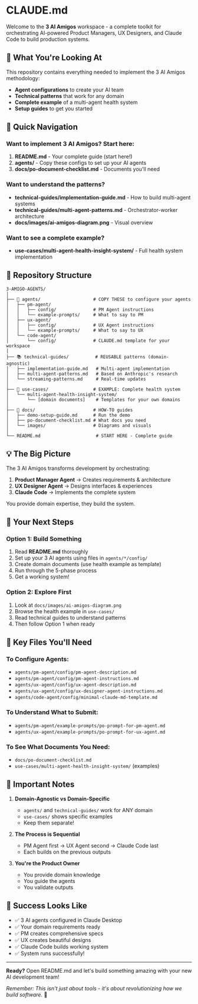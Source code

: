 # CLAUDE.md

Welcome to the **3 AI Amigos** workspace - a complete toolkit for orchestrating AI-powered Product Managers, UX Designers, and Claude Code to build production systems.

## 🎯 What You're Looking At

This repository contains everything needed to implement the 3 AI Amigos methodology:
- **Agent configurations** to create your AI team
- **Technical patterns** that work for any domain  
- **Complete example** of a multi-agent health system
- **Setup guides** to get you started

## 🚀 Quick Navigation

### Want to implement 3 AI Amigos? Start here:
1. **README.md** - Your complete guide (start here!)
2. **agents/** - Copy these configs to set up your AI agents
3. **docs/po-document-checklist.md** - Documents you'll need

### Want to understand the patterns?
- **technical-guides/implementation-guide.md** - How to build multi-agent systems
- **technical-guides/multi-agent-patterns.md** - Orchestrator-worker architecture
- **docs/images/ai-amigos-diagram.png** - Visual overview

### Want to see a complete example?
- **use-cases/multi-agent-health-insight-system/** - Full health system implementation

## 📁 Repository Structure

```
3-AMIGO-AGENTS/
│
├── 🤖 agents/                    # COPY THESE to configure your agents
│   ├── pm-agent/                 
│   │   ├── config/              # PM Agent instructions
│   │   └── example-prompts/     # What to say to PM
│   ├── ux-agent/                
│   │   ├── config/              # UX Agent instructions  
│   │   └── example-prompts/     # What to say to UX
│   └── code-agent/              
│       └── config/              # CLAUDE.md template for your workspace
│
├── 📚 technical-guides/          # REUSABLE patterns (domain-agnostic)
│   ├── implementation-guide.md   # Multi-agent implementation
│   ├── multi-agent-patterns.md   # Based on Anthropic's research
│   └── streaming-patterns.md     # Real-time updates
│
├── 🏥 use-cases/                 # EXAMPLE: Complete health system
│   └── multi-agent-health-insight-system/
│       └── [domain documents]    # Templates for your own domains
│
├── 📖 docs/                      # HOW-TO guides
│   ├── demo-setup-guide.md      # Run the demo
│   ├── po-document-checklist.md # What docs you need
│   └── images/                  # Diagrams and visuals
│
└── README.md                     # START HERE - Complete guide
```

## 💡 The Big Picture

The 3 AI Amigos transforms development by orchestrating:

1. **Product Manager Agent** → Creates requirements & architecture
2. **UX Designer Agent** → Designs interfaces & experiences
3. **Claude Code** → Implements the complete system

You provide domain expertise, they build the system.

## 🎯 Your Next Steps

### Option 1: Build Something
1. Read **README.md** thoroughly
2. Set up your 3 AI agents using files in `agents/*/config/`
3. Create domain documents (use health example as template)
4. Run through the 5-phase process
5. Get a working system!

### Option 2: Explore First
1. Look at `docs/images/ai-amigos-diagram.png`
2. Browse the health example in `use-cases/`
3. Read technical guides to understand patterns
4. Then follow Option 1 when ready

## 🔑 Key Files You'll Need

### To Configure Agents:
- `agents/pm-agent/config/pm-agent-description.md`
- `agents/pm-agent/config/pm-agent-instructions.md`
- `agents/ux-agent/config/ux-agent-description.md`
- `agents/ux-agent/config/ux-designer-agent-instructions.md`  
- `agents/code-agent/config/minimal-claude-md-template.md`

### To Understand What to Submit:
- `agents/pm-agent/example-prompts/po-prompt-for-pm-agent.md`
- `agents/ux-agent/example-prompts/po-prompt-for-ux-agent.md`

### To See What Documents You Need:
- `docs/po-document-checklist.md`
- `use-cases/multi-agent-health-insight-system/` (examples)

## 📝 Important Notes

1. **Domain-Agnostic vs Domain-Specific**
   - `agents/` and `technical-guides/` work for ANY domain
   - `use-cases/` shows specific examples
   - Keep them separate!

2. **The Process is Sequential**
   - PM Agent first → UX Agent second → Claude Code last
   - Each builds on the previous outputs

3. **You're the Product Owner**
   - You provide domain knowledge
   - You guide the agents
   - You validate outputs

## 🎉 Success Looks Like

- ✅ 3 AI agents configured in Claude Desktop
- ✅ Your domain requirements ready
- ✅ PM creates comprehensive specs
- ✅ UX creates beautiful designs
- ✅ Claude Code builds working system
- ✅ System runs successfully!

---

**Ready?** Open README.md and let's build something amazing with your new AI development team!

*Remember: This isn't just about tools - it's about revolutionizing how we build software.* 🚀